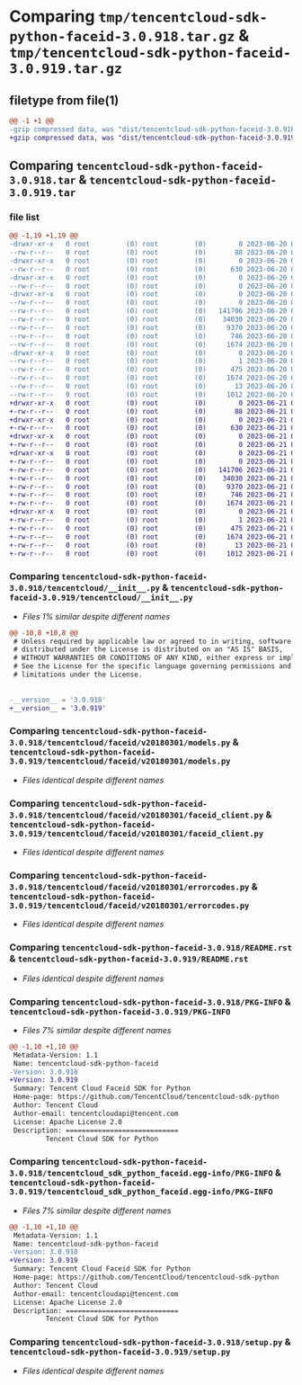 # Comparing `tmp/tencentcloud-sdk-python-faceid-3.0.918.tar.gz` & `tmp/tencentcloud-sdk-python-faceid-3.0.919.tar.gz`

## filetype from file(1)

```diff
@@ -1 +1 @@
-gzip compressed data, was "dist/tencentcloud-sdk-python-faceid-3.0.918.tar", last modified: Tue Jun 20 02:40:47 2023, max compression
+gzip compressed data, was "dist/tencentcloud-sdk-python-faceid-3.0.919.tar", last modified: Wed Jun 21 00:27:23 2023, max compression
```

## Comparing `tencentcloud-sdk-python-faceid-3.0.918.tar` & `tencentcloud-sdk-python-faceid-3.0.919.tar`

### file list

```diff
@@ -1,19 +1,19 @@
-drwxr-xr-x   0 root         (0) root         (0)        0 2023-06-20 02:40:47.000000 tencentcloud-sdk-python-faceid-3.0.918/
--rw-r--r--   0 root         (0) root         (0)       88 2023-06-20 02:40:47.000000 tencentcloud-sdk-python-faceid-3.0.918/setup.cfg
-drwxr-xr-x   0 root         (0) root         (0)        0 2023-06-20 02:40:47.000000 tencentcloud-sdk-python-faceid-3.0.918/tencentcloud/
--rw-r--r--   0 root         (0) root         (0)      630 2023-06-20 02:40:46.000000 tencentcloud-sdk-python-faceid-3.0.918/tencentcloud/__init__.py
-drwxr-xr-x   0 root         (0) root         (0)        0 2023-06-20 02:40:47.000000 tencentcloud-sdk-python-faceid-3.0.918/tencentcloud/faceid/
--rw-r--r--   0 root         (0) root         (0)        0 2023-06-20 02:40:46.000000 tencentcloud-sdk-python-faceid-3.0.918/tencentcloud/faceid/__init__.py
-drwxr-xr-x   0 root         (0) root         (0)        0 2023-06-20 02:40:47.000000 tencentcloud-sdk-python-faceid-3.0.918/tencentcloud/faceid/v20180301/
--rw-r--r--   0 root         (0) root         (0)        0 2023-06-20 02:40:46.000000 tencentcloud-sdk-python-faceid-3.0.918/tencentcloud/faceid/v20180301/__init__.py
--rw-r--r--   0 root         (0) root         (0)   141706 2023-06-20 02:40:46.000000 tencentcloud-sdk-python-faceid-3.0.918/tencentcloud/faceid/v20180301/models.py
--rw-r--r--   0 root         (0) root         (0)    34030 2023-06-20 02:40:46.000000 tencentcloud-sdk-python-faceid-3.0.918/tencentcloud/faceid/v20180301/faceid_client.py
--rw-r--r--   0 root         (0) root         (0)     9370 2023-06-20 02:40:46.000000 tencentcloud-sdk-python-faceid-3.0.918/tencentcloud/faceid/v20180301/errorcodes.py
--rw-r--r--   0 root         (0) root         (0)      746 2023-06-20 02:40:46.000000 tencentcloud-sdk-python-faceid-3.0.918/README.rst
--rw-r--r--   0 root         (0) root         (0)     1674 2023-06-20 02:40:47.000000 tencentcloud-sdk-python-faceid-3.0.918/PKG-INFO
-drwxr-xr-x   0 root         (0) root         (0)        0 2023-06-20 02:40:47.000000 tencentcloud-sdk-python-faceid-3.0.918/tencentcloud_sdk_python_faceid.egg-info/
--rw-r--r--   0 root         (0) root         (0)        1 2023-06-20 02:40:46.000000 tencentcloud-sdk-python-faceid-3.0.918/tencentcloud_sdk_python_faceid.egg-info/dependency_links.txt
--rw-r--r--   0 root         (0) root         (0)      475 2023-06-20 02:40:47.000000 tencentcloud-sdk-python-faceid-3.0.918/tencentcloud_sdk_python_faceid.egg-info/SOURCES.txt
--rw-r--r--   0 root         (0) root         (0)     1674 2023-06-20 02:40:46.000000 tencentcloud-sdk-python-faceid-3.0.918/tencentcloud_sdk_python_faceid.egg-info/PKG-INFO
--rw-r--r--   0 root         (0) root         (0)       13 2023-06-20 02:40:46.000000 tencentcloud-sdk-python-faceid-3.0.918/tencentcloud_sdk_python_faceid.egg-info/top_level.txt
--rw-r--r--   0 root         (0) root         (0)     1012 2023-06-20 02:40:46.000000 tencentcloud-sdk-python-faceid-3.0.918/setup.py
+drwxr-xr-x   0 root         (0) root         (0)        0 2023-06-21 00:27:23.000000 tencentcloud-sdk-python-faceid-3.0.919/
+-rw-r--r--   0 root         (0) root         (0)       88 2023-06-21 00:27:23.000000 tencentcloud-sdk-python-faceid-3.0.919/setup.cfg
+drwxr-xr-x   0 root         (0) root         (0)        0 2023-06-21 00:27:23.000000 tencentcloud-sdk-python-faceid-3.0.919/tencentcloud/
+-rw-r--r--   0 root         (0) root         (0)      630 2023-06-21 00:27:23.000000 tencentcloud-sdk-python-faceid-3.0.919/tencentcloud/__init__.py
+drwxr-xr-x   0 root         (0) root         (0)        0 2023-06-21 00:27:23.000000 tencentcloud-sdk-python-faceid-3.0.919/tencentcloud/faceid/
+-rw-r--r--   0 root         (0) root         (0)        0 2023-06-21 00:27:23.000000 tencentcloud-sdk-python-faceid-3.0.919/tencentcloud/faceid/__init__.py
+drwxr-xr-x   0 root         (0) root         (0)        0 2023-06-21 00:27:23.000000 tencentcloud-sdk-python-faceid-3.0.919/tencentcloud/faceid/v20180301/
+-rw-r--r--   0 root         (0) root         (0)        0 2023-06-21 00:27:23.000000 tencentcloud-sdk-python-faceid-3.0.919/tencentcloud/faceid/v20180301/__init__.py
+-rw-r--r--   0 root         (0) root         (0)   141706 2023-06-21 00:27:23.000000 tencentcloud-sdk-python-faceid-3.0.919/tencentcloud/faceid/v20180301/models.py
+-rw-r--r--   0 root         (0) root         (0)    34030 2023-06-21 00:27:23.000000 tencentcloud-sdk-python-faceid-3.0.919/tencentcloud/faceid/v20180301/faceid_client.py
+-rw-r--r--   0 root         (0) root         (0)     9370 2023-06-21 00:27:23.000000 tencentcloud-sdk-python-faceid-3.0.919/tencentcloud/faceid/v20180301/errorcodes.py
+-rw-r--r--   0 root         (0) root         (0)      746 2023-06-21 00:27:23.000000 tencentcloud-sdk-python-faceid-3.0.919/README.rst
+-rw-r--r--   0 root         (0) root         (0)     1674 2023-06-21 00:27:23.000000 tencentcloud-sdk-python-faceid-3.0.919/PKG-INFO
+drwxr-xr-x   0 root         (0) root         (0)        0 2023-06-21 00:27:23.000000 tencentcloud-sdk-python-faceid-3.0.919/tencentcloud_sdk_python_faceid.egg-info/
+-rw-r--r--   0 root         (0) root         (0)        1 2023-06-21 00:27:23.000000 tencentcloud-sdk-python-faceid-3.0.919/tencentcloud_sdk_python_faceid.egg-info/dependency_links.txt
+-rw-r--r--   0 root         (0) root         (0)      475 2023-06-21 00:27:23.000000 tencentcloud-sdk-python-faceid-3.0.919/tencentcloud_sdk_python_faceid.egg-info/SOURCES.txt
+-rw-r--r--   0 root         (0) root         (0)     1674 2023-06-21 00:27:23.000000 tencentcloud-sdk-python-faceid-3.0.919/tencentcloud_sdk_python_faceid.egg-info/PKG-INFO
+-rw-r--r--   0 root         (0) root         (0)       13 2023-06-21 00:27:23.000000 tencentcloud-sdk-python-faceid-3.0.919/tencentcloud_sdk_python_faceid.egg-info/top_level.txt
+-rw-r--r--   0 root         (0) root         (0)     1012 2023-06-21 00:27:23.000000 tencentcloud-sdk-python-faceid-3.0.919/setup.py
```

### Comparing `tencentcloud-sdk-python-faceid-3.0.918/tencentcloud/__init__.py` & `tencentcloud-sdk-python-faceid-3.0.919/tencentcloud/__init__.py`

 * *Files 1% similar despite different names*

```diff
@@ -10,8 +10,8 @@
 # Unless required by applicable law or agreed to in writing, software
 # distributed under the License is distributed on an "AS IS" BASIS,
 # WITHOUT WARRANTIES OR CONDITIONS OF ANY KIND, either express or implied.
 # See the License for the specific language governing permissions and
 # limitations under the License.
 
 
-__version__ = '3.0.918'
+__version__ = '3.0.919'
```

### Comparing `tencentcloud-sdk-python-faceid-3.0.918/tencentcloud/faceid/v20180301/models.py` & `tencentcloud-sdk-python-faceid-3.0.919/tencentcloud/faceid/v20180301/models.py`

 * *Files identical despite different names*

### Comparing `tencentcloud-sdk-python-faceid-3.0.918/tencentcloud/faceid/v20180301/faceid_client.py` & `tencentcloud-sdk-python-faceid-3.0.919/tencentcloud/faceid/v20180301/faceid_client.py`

 * *Files identical despite different names*

### Comparing `tencentcloud-sdk-python-faceid-3.0.918/tencentcloud/faceid/v20180301/errorcodes.py` & `tencentcloud-sdk-python-faceid-3.0.919/tencentcloud/faceid/v20180301/errorcodes.py`

 * *Files identical despite different names*

### Comparing `tencentcloud-sdk-python-faceid-3.0.918/README.rst` & `tencentcloud-sdk-python-faceid-3.0.919/README.rst`

 * *Files identical despite different names*

### Comparing `tencentcloud-sdk-python-faceid-3.0.918/PKG-INFO` & `tencentcloud-sdk-python-faceid-3.0.919/PKG-INFO`

 * *Files 7% similar despite different names*

```diff
@@ -1,10 +1,10 @@
 Metadata-Version: 1.1
 Name: tencentcloud-sdk-python-faceid
-Version: 3.0.918
+Version: 3.0.919
 Summary: Tencent Cloud Faceid SDK for Python
 Home-page: https://github.com/TencentCloud/tencentcloud-sdk-python
 Author: Tencent Cloud
 Author-email: tencentcloudapi@tencent.com
 License: Apache License 2.0
 Description: ============================
         Tencent Cloud SDK for Python
```

### Comparing `tencentcloud-sdk-python-faceid-3.0.918/tencentcloud_sdk_python_faceid.egg-info/PKG-INFO` & `tencentcloud-sdk-python-faceid-3.0.919/tencentcloud_sdk_python_faceid.egg-info/PKG-INFO`

 * *Files 7% similar despite different names*

```diff
@@ -1,10 +1,10 @@
 Metadata-Version: 1.1
 Name: tencentcloud-sdk-python-faceid
-Version: 3.0.918
+Version: 3.0.919
 Summary: Tencent Cloud Faceid SDK for Python
 Home-page: https://github.com/TencentCloud/tencentcloud-sdk-python
 Author: Tencent Cloud
 Author-email: tencentcloudapi@tencent.com
 License: Apache License 2.0
 Description: ============================
         Tencent Cloud SDK for Python
```

### Comparing `tencentcloud-sdk-python-faceid-3.0.918/setup.py` & `tencentcloud-sdk-python-faceid-3.0.919/setup.py`

 * *Files identical despite different names*


